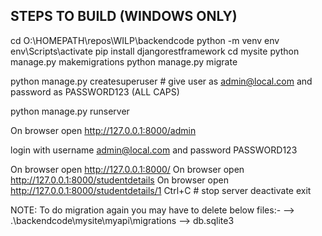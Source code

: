 STEPS TO BUILD (WINDOWS ONLY)
-----------------------------

cd O:\HOMEPATH\repos\WILP\backendcode
python -m venv env
env\Scripts\activate
pip install djangorestframework
cd mysite
python manage.py makemigrations
python manage.py migrate

python manage.py createsuperuser # give user as admin@local.com and password as PASSWORD123 (ALL CAPS)

python manage.py runserver

On browser open http://127.0.0.1:8000/admin

login with username admin@local.com and password PASSWORD123

On browser open http://127.0.0.1:8000/
On browser open http://127.0.0.1:8000/studentdetails
On browser open http://127.0.0.1:8000/studentdetails/1
Ctrl+C # stop server
deactivate
exit






NOTE: To do migration again you may have to delete below files:-
--> .\backendcode\mysite\myapi\migrations
--> db.sqlite3